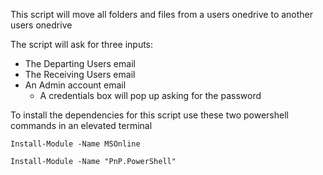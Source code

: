 This script will move all folders and files from a users onedrive to another users onedrive

The script will ask for three inputs:

  * The Departing Users email
  * The Receiving Users email
  * An Admin account email
      * A credentials box will pop up asking for the password

To install the dependencies for this script use these two powershell commands in an elevated terminal

`Install-Module -Name MSOnline`

`Install-Module -Name "PnP.PowerShell" `
